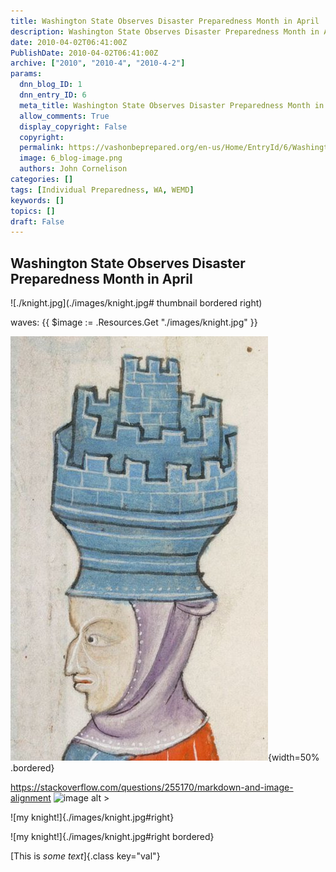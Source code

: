 ```yaml
---
title: Washington State Observes Disaster Preparedness Month in April
description: Washington State Observes Disaster Preparedness Month in April
date: 2010-04-02T06:41:00Z
PublishDate: 2010-04-02T06:41:00Z
archive: ["2010", "2010-4", "2010-4-2"]
params:
  dnn_blog_ID: 1
  dnn_entry_ID: 6
  meta_title: Washington State Observes Disaster Preparedness Month in April
  allow_comments: True
  display_copyright: False
  copyright:
  permalink: https://vashonbeprepared.org/en-us/Home/EntryId/6/Washington-State-Observes-Disaster-Preparedness-Month-in-April
  image: 6_blog-image.png
  authors: John Cornelison
categories: []
tags: [Individual Preparedness, WA, WEMD]
keywords: []
topics: []
draft: False
---
```


## Washington State Observes Disaster Preparedness Month in April

![./knight.jpg](./images/knight.jpg# thumbnail bordered right)

waves:
{{ $image := .Resources.Get "./images/knight.jpg" }}

![my big knight](./images/knight.jpg){width=50% .bordered}

https://stackoverflow.com/questions/255170/markdown-and-image-alignment
![image alt >](/knight.jpg)

![my knight!]{./images/knight.jpg#right}

![my knight!]{./images/knight.jpg#right bordered}

[This is *some text*]{.class key="val"}
